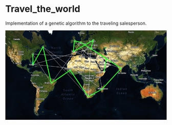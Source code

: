 # Travel_the_world

Implementation of a genetic algorithm to the traveling salesperson.

![alt text](https://github.com/zoomie/Travel_the_world/blob/master/Example_pic.png)

